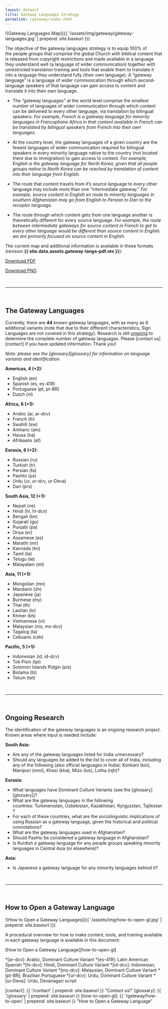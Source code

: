 ```yaml
---
layout: default
title: Gateway Languages Strategy
permalink: /gateway/index.html
---
```



![Gateway Languages Map]({{ '/assets/img/gateway/gateway-languages.jpg' | prepend: site.baseurl }})

The objective of the gateway languages strategy is to equip 100% of
the people groups that comprise the global Church with biblical content
that is released from copyright restrictions and made available in a
language they understand well (a language of wider communication)
together with unrestricted translation training and tools that enable
them to translate it into a language they understand fully (their own
language). A “gateway language” is a language of wider communication
through which second-language speakers of that language can gain access
to content and translate it into their own language.

-   The “gateway languages” at the world level comprise the smallest
    number of languages of wider communication through which content 
    can be delivered to every
    other language, via translation by bilingual speakers. *For example,
    French is a gateway language for minority languages in Francophone
    Africa in that content available in French can be translated by
    bilingual speakers from French into their own languages.*

-   At the country level, the gateway languages of a given country are
    the fewest languages of wider communication required for bilingual
    speakers in every minority language native to the country (not
    located there due to immigration) to gain access to content. *For
    example, English is the gateway language for North Korea, given that
    all people groups native to North Korea can be reached by
    translation of content into their language from English.*

-   The route that content travels from it’s source language to every
    other language may include more than one “intermediate
    gateway.” *For example, source content in English en route to
    minority languages in southern Afghanistan may go from English to
    Persian to Dari to the receptor language.*

-   The route through which content gets from one language another is
    theoretically different for every source language. *For example, the
    route between intermediate gateways for source content in French to
    get to every other language would be different than source content
    in English. we are primarily focused on source content in English.*
    
The current map and additional information is available in these formats (revision **{{ site.data.assets.gateway-langs-pdf.rev }}**):

<a class="button" href="{{ site.baseurl }}{{ site.data.assets.gateway-langs-pdf.url }}">Download PDF</a><br />


<a class="button" href="/assets/img/gateway/Gateway Languages.png">Download PNG</a><br />


<br />

* * * * *

<br />
    
The Gateway Languages
---------------------

Currently, there are **44** known gateway languages, with as many as 8 additional variants (note that due to their different characteristics, Sign Languages are not covered in this strategy). Research is still 
[ongoing](#ongoing-research) to determine the complete number of gateway 
languages. Please [contact us][contact] if you have updated information. 
Thank you!

*Note: please see the [glossary][glossary] for information on language variants and identification.*


**Americas, 4 (+2):**

-   English (en)
-   Spanish (es, es-419)
-   Portuguese (pt, pt-BR)
-   Dutch (nl)


**Africa, 6 (+1):**

-   Arabic (ar, ar-dcv)
-   French (fr)
-   Swahili (sw)
-   Amharic (am)
-   Hausa (ha)
-   Afrikaans (af)


**Eurasia, 6 (+2):**

-   Russian (ru)
-   Turkish (tr)
-   Persian (fa)
-   Pashto (ps)
-   Urdu (ur, ur-dcv, ur-Deva)
-   Dari (prs)


**South Asia, 12 (+1):**

-   Nepali (ne)
-   Hindi (hi, hi-dcv)
-   Bengali (bn)
-   Gujarati (gu)
-   Punjabi (pa)
-   Oriya (or)
-   Assamese (as)
-   Marathi (mr)
-   Kannada (kn)
-   Tamil (ta)
-   Telugu (te)
-   Malayalam (ml)


**Asia, 11 (+1):**

-   Mongolian (mn)
-   Mandarin (zh)
-   Japanese (ja)
-   Burmese (my)
-   Thai (th)
-   Laotian (lo)
-   Khmer (kh)
-   Vietnamese (vi)
-   Malaysian (ms, ms-dcv)
-   Tagalog (ta)
-   Cebuano (ceb)


**Pacific, 5 (+1):**

-   Indonesian (id, id-dcv)
-   Tok Pisin (tpi)
-   Solomon Islands Pidgin (pis)
-   Bislama (bi)
-   Tetum (tet)


<br />

* * * * *

<br />


Ongoing Research
----------------

The identification of the gateway languages is an ongoing research project. Known areas where input is needed include:

**South Asia:** 

-   Are any of the gateway languages listed for India unnecessary? 
-   Should any languages be added to the list to cover all of India, including any of the following (also official languages in India): Konkani (koi), Manipuri (mmi), Khasi (kha), Mizo (lus), Lotha (njh)? 

**Eurasia:**

-   What languages have Dominant Culture Variants (see the [glossary][glossary])?
-   What are the gateway languages in the following countries: Turkmenistan, Uzbekistan, Kazakhstan, Kyrgyzstan, Tajikistan?
-   For each of these countries, what are the sociolinguistic implications of using Russian as a gateway language, given the historical and political connotations? 
-   What are the gateway languages used in Afghanistan? 
-   Should Pashto be considered a gateway language in Afghanistan? 
-   Is Kurdish a gateway language for any people groups speaking minority languages in Central Asia (or elsewhere)?

**Asia:**

-   Is Japanese a gateway language for any minority languages behind it?

<br />

* * * * *

<br />


How to Open a Gateway Language
------------------------------

![How to Open a Gateway Languages]({{ '/assets/img/how-to-open-gl.jpg' | prepend: site.baseurl }})

A procedural overview for how to make content, tools, and training 
available in each gateway language is available in this document:

[How to Open a Gateway Language][how-to-open-gl]



*[ar-dcv]: Arabic, Dominant Culture Variant 
*[es-419]: Latin American Spanish
*[hi-dcv]: Hindi, Dominant Culture Variant 
*[id-dcv]: Indonesian, Dominant Culture Variant 
*[ms-dcv]: Malaysian, Dominant Culture Variant 
*[pt-BR]: Brazilian Portuguese
*[ur-dcv]: Urdu, Dominant Culture Variant 
*[ur-Deva]: Urdu, Devanagari script


[contact]: {{ '/contact' | prepend: site.baseurl }} "Contact us!"
[glossary]: {{ '/glossary' | prepend: site.baseurl }}
[how-to-open-gl]: {{ '/gateway/how-to-open' | prepend: site.baseurl }} "How to Open a Gateway Language"